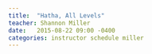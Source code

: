 ```yaml
---
title:  "Hatha, All Levels"
teacher: Shannon Miller
date:   2015-08-22 09:00 -0400
categories: instructor schedule miller
---
```

